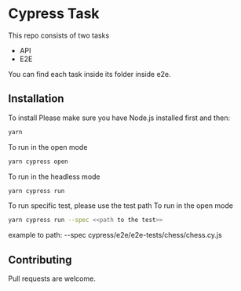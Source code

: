 # Cypress Task

This repo consists of two tasks 
- API
- E2E

You can find each task inside its folder inside e2e.
## Installation

To install
Please make sure you have Node.js installed first and then:

```bash
yarn
```
To run in the open mode

```bash
yarn cypress open
```
To run in the headless mode

```bash
yarn cypress run
```
To run specific test, please use the test path
To run in the open mode

```bash
yarn cypress run --spec <<path to the test>>
```
example to path: --spec cypress/e2e/e2e-tests/chess/chess.cy.js


## Contributing

Pull requests are welcome. 

